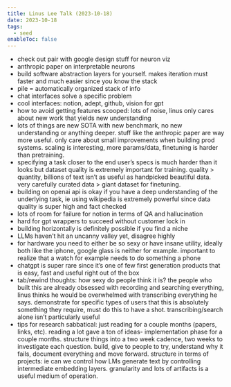 ```yaml
---
title: Linus Lee Talk (2023-10-18)
date: 2023-10-18
tags:
  - seed
enableToc: false
---
```

- check out pair with google design stuff for neuron viz
- anthropic paper on interpretable neurons
- build software abstraction layers for yourself. makes iteration must faster and much easier since you know the stack
- pile = automatically organized stack of info
- chat interfaces solve a specific problem
- cool interfaces: notion, adept, github, vision for gpt
- how to avoid getting features scooped: lots of noise, linus only cares about new work that yields new understanding
- lots of things are new SOTA with new benchmark, no new understanding or anything deeper. stuff like the anthropic paper are way more useful. only care about small improvements when building prod systems. scaling is interesting, more params/data, finetuning is harder than pretraining. 
- specifying a task closer to the end user’s specs is much harder than it looks but dataset quality is extremely important for training. quality > quantity, billions of text isn’t as useful as handpicked beautiful data. very carefully curated data > giant dataset for finetuning.
- building on openai api is okay if you have a deep understanding of the underlying task, ie using wikipedia is extremely powerful since data quality is super high and fact checked
- lots of room for failure for notion in terms of QA and hallucination
- hard for gpt wrappers to succeed without customer lock in
- building horizontally is definitely possible if you find a niche
- LLMs haven’t hit an uncanny valley yet, disagree highly
- for hardware you need to either be so sexy or have insane utility, ideally both like the iphone, google glass is neither for example. important to realize that a watch for example needs to do something a phone 
- chatgpt is super rare since it’s one of few first generation products that is easy, fast and useful right out of the box
- tab/rewind thoughts: how sexy do people think it is? the people who built this are already obsessed with recording and searching everything, linus thinks he would be overwhelmed with transcribing everything he says. demonstrate for specific types of users that this is absolutely something they require, must do this to have a shot. transcribing/search alone isn’t particularly useful
- tips for research sabbatical: just reading for a couple months (papers, links, etc). reading a lot gave a ton of ideas- implementation phase for a couple months. structure things into a two week cadence, two weeks to investigate each question. build, give to people to try, understand why it fails, document everything and move forward. structure in terms of projects: ie can we control how LMs generate text by controlling intermediate embedding layers. granularity and lots of artifacts is a useful medium of operation.
